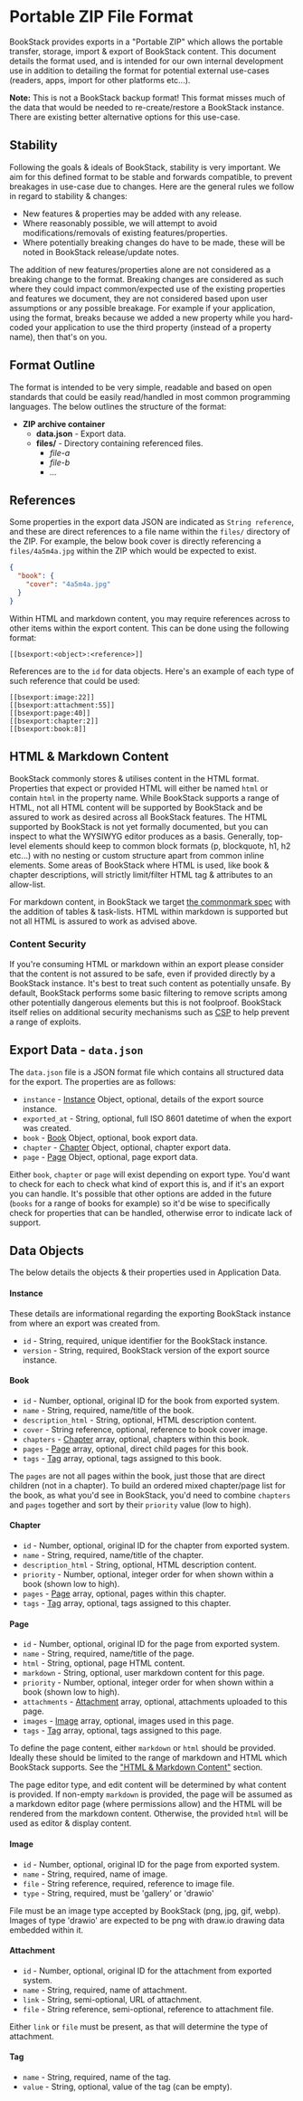 # Portable ZIP File Format

BookStack provides exports in a "Portable ZIP" which allows the portable transfer, storage, import & export of BookStack content.
This document details the format used, and is intended for our own internal development use in addition to detailing the format for potential external use-cases (readers, apps, import for other platforms etc...).

**Note:** This is not a BookStack backup format! This format misses much of the data that would be needed to re-create/restore a BookStack instance. There are existing better alternative options for this use-case.

## Stability

Following the goals & ideals of BookStack, stability is very important. We aim for this defined format to be stable and forwards compatible, to prevent breakages in use-case due to changes. Here are the general rules we follow in regard to stability & changes:

- New features & properties may be added with any release.
- Where reasonably possible, we will attempt to avoid modifications/removals of existing features/properties.
- Where potentially breaking changes do have to be made, these will be noted in BookStack release/update notes.

The addition of new features/properties alone are not considered as a breaking change to the format. Breaking changes are considered as such where they could impact common/expected use of the existing properties and features we document, they are not considered based upon user assumptions or any possible breakage.
For example if your application, using the format, breaks because we added a new property while you hard-coded your application to use the third property (instead of a property name), then that's on you.

## Format Outline

The format is intended to be very simple, readable and based on open standards that could be easily read/handled in most common programming languages.
The below outlines the structure of the format:

- **ZIP archive container**
   - **data.json** - Export data.
   - **files/** - Directory containing referenced files.
     - *file-a*
     - *file-b*
     - *...*

## References

Some properties in the export data JSON are indicated as `String reference`, and these are direct references to a file name within the `files/` directory of the ZIP. For example, the below book cover is directly referencing a `files/4a5m4a.jpg` within the ZIP which would be expected to exist.

```json
{
  "book": {
    "cover": "4a5m4a.jpg"
  }
}
```

Within HTML and markdown content, you may require references across to other items within the export content.
This can be done using the following format:

```
[[bsexport:<object>:<reference>]]
```

References are to the `id` for data objects.
Here's an example of each type of such reference that could be used:

```
[[bsexport:image:22]]
[[bsexport:attachment:55]]
[[bsexport:page:40]]
[[bsexport:chapter:2]]
[[bsexport:book:8]]
```

## HTML & Markdown Content

BookStack commonly stores & utilises content in the HTML format.
Properties that expect or provided HTML will either be named `html` or contain `html` in the property name.
While BookStack supports a range of HTML, not all HTML content will be supported by BookStack and be assured to work as desired across all BookStack features.
The HTML supported by BookStack is not yet formally documented, but you can inspect to what the WYSIWYG editor produces as a basis.
Generally, top-level elements should keep to common block formats (p, blockquote, h1, h2 etc...) with no nesting or custom structure apart from common inline elements.
Some areas of BookStack where HTML is used, like book & chapter descriptions, will strictly limit/filter HTML tag & attributes to an allow-list.

For markdown content, in BookStack we target [the commonmark spec](https://commonmark.org/) with the addition of tables & task-lists.
HTML within markdown is supported but not all HTML is assured to work as advised above.

### Content Security

If you're consuming HTML or markdown within an export please consider that the content is not assured to be safe, even if provided directly by a BookStack instance. It's best to treat such content as potentially unsafe.
By default, BookStack performs some basic filtering to remove scripts among other potentially dangerous elements but this is not foolproof. BookStack itself relies on additional security mechanisms such as [CSP](https://developer.mozilla.org/en-US/docs/Web/HTTP/CSP) to help prevent a range of exploits.

## Export Data - `data.json`

The `data.json` file is a JSON format file which contains all structured data for the export. The properties are as follows:

- `instance` - [Instance](#instance) Object, optional, details of the export source instance.
- `exported_at` - String, optional, full ISO 8601 datetime of when the export was created.
- `book` - [Book](#book) Object, optional, book export data.
- `chapter` - [Chapter](#chapter) Object, optional, chapter export data.
- `page` - [Page](#page) Object, optional, page export data.

Either `book`, `chapter` or `page` will exist depending on export type. You'd want to check for each to check what kind of export this is, and if it's an export you can handle. It's possible that other options are added in the future (`books` for a range of books for example) so it'd be wise to specifically check for properties that can be handled, otherwise error to indicate lack of support.

## Data Objects

The below details the objects & their properties used in Application Data.

#### Instance

These details are informational regarding the exporting BookStack instance from where an export was created from.

- `id` - String, required, unique identifier for the BookStack instance.
- `version` - String, required, BookStack version of the export source instance.

#### Book

- `id` - Number, optional, original ID for the book from exported system.
- `name` - String, required, name/title of the book.
- `description_html` - String, optional, HTML description content.
- `cover` - String reference, optional, reference to book cover image.
- `chapters` - [Chapter](#chapter) array, optional, chapters within this book.
- `pages` - [Page](#page) array, optional, direct child pages for this book.
- `tags` - [Tag](#tag) array, optional, tags assigned to this book.

The `pages` are not all pages within the book, just those that are direct children (not in a chapter). To build an ordered mixed chapter/page list for the book, as what you'd see in BookStack, you'd need to combine `chapters` and `pages` together and sort by their `priority` value (low to high).

#### Chapter

- `id` - Number, optional, original ID for the chapter from exported system.
- `name` - String, required, name/title of the chapter.
- `description_html` - String, optional, HTML description content.
- `priority` - Number, optional, integer order for when shown within a book (shown low to high).
- `pages` - [Page](#page) array, optional, pages within this chapter.
- `tags` - [Tag](#tag) array, optional, tags assigned to this chapter.

#### Page

- `id` - Number, optional, original ID for the page from exported system.
- `name` - String, required, name/title of the page.
- `html` - String, optional, page HTML content.
- `markdown` - String, optional, user markdown content for this page.
- `priority` - Number, optional, integer order for when shown within a book (shown low to high).
- `attachments` - [Attachment](#attachment) array, optional, attachments uploaded to this page.
- `images` - [Image](#image) array, optional, images used in this page.
- `tags` - [Tag](#tag) array, optional, tags assigned to this page.

To define the page content, either `markdown` or `html` should be provided. Ideally these should be limited to the range of markdown and HTML which BookStack supports. See the ["HTML & Markdown Content"](#html--markdown-content) section.

The page editor type, and edit content will be determined by what content is provided. If non-empty `markdown` is provided, the page will be assumed as a markdown editor page (where permissions allow) and the HTML will be rendered from the markdown content. Otherwise, the provided `html` will be used as editor & display content.

#### Image

- `id` - Number, optional, original ID for the page from exported system.
- `name` - String, required, name of image.
- `file` - String reference, required, reference to image file.
- `type` - String, required, must be 'gallery' or 'drawio'

File must be an image type accepted by BookStack (png, jpg, gif, webp).
Images of type 'drawio' are expected to be png with draw.io drawing data
embedded within it.

#### Attachment

- `id` - Number, optional, original ID for the attachment from exported system.
- `name` - String, required, name of attachment.
- `link` - String, semi-optional, URL of attachment.
- `file` - String reference, semi-optional, reference to attachment file.

Either `link` or `file` must be present, as that will determine the type of attachment. 

#### Tag

- `name` - String, required, name of the tag.
- `value` - String, optional, value of the tag (can be empty).